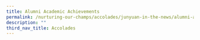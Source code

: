 ```yaml
---
title: Alumni Academic Achievements
permalink: /nurturing-our-champs/accolades/junyuan-in-the-news/alumni-academic-achievements/
description: ""
third_nav_title: Accolades
---
```

